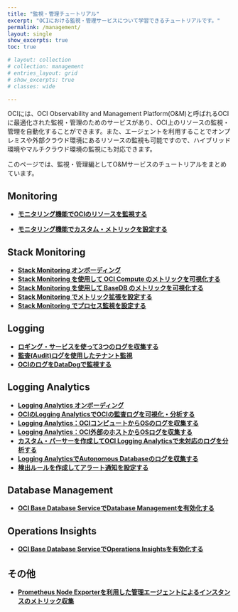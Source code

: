 ```yaml
---
title: "監視・管理チュートリアル"
excerpt: "OCIにおける監視・管理サービスについて学習できるチュートリアルです。"
permalink: /management/
layout: single
show_excerpts: true
toc: true

# layout: collection
# collection: management
# entries_layout: grid
# show_excerpts: true
# classes: wide

---
```


OCIには、OCI Observability and Management Platform(O&M)と呼ばれるOCIに最適化された監視・管理のためのサービスがあり、OCI上のリソースの監視・管理を自動化することができます。また、エージェントを利用することでオンプレミスや外部クラウド環境にあるリソースの監視も可能ですので、ハイブリッド環境やマルチクラウド環境の監視にも対応できます。

このページでは、監視・管理編としてO&Mサービスのチュートリアルをまとめています。

## Monitoring
+ **[モニタリング機能でOCIのリソースを監視する](/ocitutorials/intermediates/monitoring-resources/)**

+ **[モニタリング機能でカスタム・メトリックを設定する](/ocitutorials/management/monitoring_custom_metric/)**

## Stack Monitoring
+ **[Stack Monitoring オンボーディング](/ocitutorials/management/stack_monitoring_onboarding/)**
+ **[Stack Monitoring を使用して OCI Compute のメトリックを可視化する](/ocitutorials/management/stack_monitoring_install/)**
+ **[Stack Monitoring を使用して BaseDB のメトリックを可視化する](/ocitutorials/management/stack_monitoring_basedb/)**
+ **[Stack Monitoring でメトリック拡張を設定する](/ocitutorials/management/stack_monitoring_metric_extention/)**
+ **[Stack Monitoring でプロセス監視を設定する](/ocitutorials/management/stack_monitoring_process_set/)**


## Logging
+ **[ロギング・サービスを使って3つのログを収集する](/ocitutorials/intermediates/using-logging/)**
+ **[監査(Audit)ログを使用したテナント監視](/ocitutorials/intermediates/serviceconnecterhub/)**
+ **[OCIのログをDataDogで監視する](/ocitutorials/management/logging_datadog/)**

## Logging Analytics
+ **[Logging Analytics オンボーディング](/ocitutorials/management/logginganalytics_onboarding/)**
+ **[OCIのLogging AnalyticsでOCIの監査ログを可視化・分析する](/ocitutorials/management/audit-log-analytics/)**
+ **[Logging Analytics：OCIコンピュートからOSのログを収集する](/ocitutorials/management/logginganalytics_logcollection4ocivm/)**
+ **[Logging Analytics：OCI外部のホストからOSログを収集する](/ocitutorials/management/logginganalytics_logcollection4externalhost/)**
+ **[カスタム・パーサーを作成してOCI Logging Analyticsで未対応のログを分析する](/ocitutorials/management/logginganalytics_customparser/)**
+ **[Logging AnalyticsでAutonomous Databaseのログを収集する](/ocitutorials/management/logginganalytics_adb_log/)**
+ **[検出ルールを作成してアラート通知を設定する](/ocitutorials/management/logginganalytics_detect_rule/)**

## Database Management
+ **[OCI Base Database ServiceでDatabase Managementを有効化する](/ocitutorials/management/dbcs-database-management/)**


## Operations Insights
+ **[OCI Base Database ServiceでOperations Insightsを有効化する](/ocitutorials/management/dbcs_operations_insights/)**

## その他
+ **[Prometheus Node Exporterを利用した管理エージェントによるインスタンスのメトリック収集](/ocitutorials/management/monitoring_prometheus/)**
